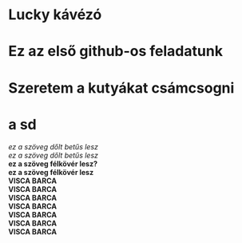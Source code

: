# Lucky kávézó
# Ez az első github-os feladatunk
# Szeretem a kutyákat csámcsogni


# a   sd
_ez a  szöveg dőlt betűs  lesz_  
*ez a  szöveg dőlt betűs lesz*  
__ez a  szöveg félkövér lesz?__  
**ez a  szöveg félkövér lesz**  
**VISCA BARCA**  
**VISCA BARCA**  
**VISCA BARCA**  
**VISCA BARCA**  
**VISCA BARCA**  
**VISCA BARCA**  
**VISCA BARCA**  